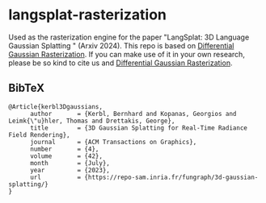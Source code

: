 # langsplat-rasterization

Used as the rasterization engine for the paper "LangSplat: 3D Language Gaussian Splatting " (Arxiv 2024). This repo is based on [Differential Gaussian Rasterization](https://github.com/graphdeco-inria/diff-gaussian-rasterization). If you can make use of it in your own research, please be so kind to cite us and [Differential Gaussian Rasterization](https://github.com/graphdeco-inria/diff-gaussian-rasterization).




<section class="section" id="BibTeX">
  <div class="container is-max-desktop content">
    <h2 class="title">BibTeX</h2>
    <pre><code>@Article{kerbl3Dgaussians,
      author       = {Kerbl, Bernhard and Kopanas, Georgios and Leimk{\"u}hler, Thomas and Drettakis, George},
      title        = {3D Gaussian Splatting for Real-Time Radiance Field Rendering},
      journal      = {ACM Transactions on Graphics},
      number       = {4},
      volume       = {42},
      month        = {July},
      year         = {2023},
      url          = {https://repo-sam.inria.fr/fungraph/3d-gaussian-splatting/}
}</code></pre>
  </div>
</section>